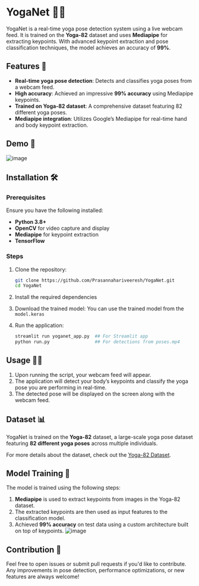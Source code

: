 # YogaNet 🧘‍♂️

YogaNet is a real-time yoga pose detection system using a live webcam feed. It is trained on the **Yoga-82** dataset and uses **Mediapipe** for extracting keypoints. With advanced keypoint extraction and pose classification techniques, the model achieves an accuracy of **99%**.

## Features 🚀
- **Real-time yoga pose detection**: Detects and classifies yoga poses from a webcam feed.
- **High accuracy**: Achieved an impressive **99% accuracy** using Mediapipe keypoints.
- **Trained on Yoga-82 dataset**: A comprehensive dataset featuring 82 different yoga poses.
- **Mediapipe integration**: Utilizes Google’s Mediapipe for real-time hand and body keypoint extraction.

## Demo 🎥
![image](https://github.com/user-attachments/assets/bdbc333c-2cf4-4177-ae84-826badf80856)

## Installation 🛠️

### Prerequisites
Ensure you have the following installed:
- **Python 3.8+**
- **OpenCV** for video capture and display
- **Mediapipe** for keypoint extraction
- **TensorFlow**

### Steps
1. Clone the repository:
   ```bash
   git clone https://github.com/Prasannahariveeresh/YogaNet.git
   cd YogaNet
   ```

2. Install the required dependencies
3. Download the trained model:
   You can use the trained model from the `model.keras`

4. Run the application:
   ```bash
   streamlit run yoganet_app.py  ## For Streamlit app
   python run.py                 ## For detections from poses.mp4
   ```

## Usage 👨‍💻
1. Upon running the script, your webcam feed will appear.
2. The application will detect your body’s keypoints and classify the yoga pose you are performing in real-time.
3. The detected pose will be displayed on the screen along with the webcam feed.

## Dataset 📊
YogaNet is trained on the **Yoga-82** dataset, a large-scale yoga pose dataset featuring **82 different yoga poses** across multiple individuals.

For more details about the dataset, check out the [Yoga-82 Dataset](https://www.kaggle.com/datasets/akashrayhan/yoga-82).

## Model Training 🧠
The model is trained using the following steps:
1. **Mediapipe** is used to extract keypoints from images in the Yoga-82 dataset.
2. The extracted keypoints are then used as input features to the classification model.
3. Achieved **99% accuracy** on test data using a custom architecture built on top of keypoints.
![image](https://github.com/user-attachments/assets/c05d7f96-b061-441d-8328-62177213bc50)

## Contribution 🤝
Feel free to open issues or submit pull requests if you'd like to contribute. Any improvements in pose detection, performance optimizations, or new features are always welcome!
